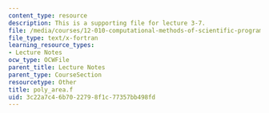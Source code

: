 ```yaml
---
content_type: resource
description: This is a supporting file for lecture 3-7.
file: /media/courses/12-010-computational-methods-of-scientific-programming-fall-2011/3c22a7c46b7022798f1c77357bb498fd_poly_area.f
file_type: text/x-fortran
learning_resource_types:
- Lecture Notes
ocw_type: OCWFile
parent_title: Lecture Notes
parent_type: CourseSection
resourcetype: Other
title: poly_area.f
uid: 3c22a7c4-6b70-2279-8f1c-77357bb498fd
---
```

